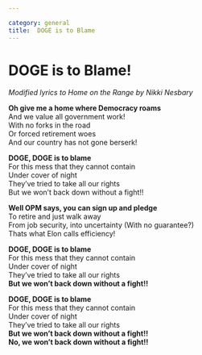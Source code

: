 ```yaml
---

category: general
title:  DOGE is to Blame
---
```



# DOGE is to Blame!
_Modified lyrics to Home on the Range by Nikki Nesbary_

**Oh give me a home where Democracy roams**  
And we value all government work!  
With no forks in the road  
Or forced retirement woes  
And our country has not gone berserk!  

**DOGE, DOGE is to blame**  
For this mess that they cannot contain  
Under cover of night  
They’ve tried to take all our rights   
But we won’t back down without a fight!!  

**Well OPM says, you can sign up and pledge**  
To retire and just walk away  
From job security, into uncertainty (With no guarantee?)  
Thats what Elon calls efficiency!  

**DOGE, DOGE is to blame**  
For this mess that they cannot contain  
Under cover of night  
They’ve tried to take all our rights  
**But we won’t back down without a fight!!**  

**DOGE, DOGE is to blame**  
For this mess that they cannot contain  
Under cover of night  
They’ve tried to take all our rights  
**But we won’t back down without a fight!!**  
**No, we won’t back down without a fight!!**  
